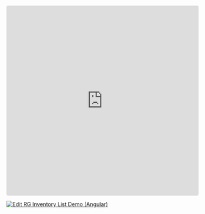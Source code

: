 <ClientOnly>
<iframe src="https://codesandbox.io/embed/pys3hf?view=preview"
     style="width:100%; height: 500px; border:0; border-radius: 4px; overflow:hidden;"
     title="RG Inventory List Demo (Angular)"
     allow="accelerometer; ambient-light-sensor; camera; encrypted-media; geolocation; gyroscope; hid; microphone; midi; payment; usb; vr; xr-spatial-tracking"
     sandbox="allow-forms allow-modals allow-popups allow-presentation allow-same-origin allow-scripts"
   ></iframe>
</ClientOnly>

[![Edit RG Inventory List Demo (Angular)](https://codesandbox.io/static/img/play-codesandbox.svg)](https://codesandbox.io/p/sandbox/rg-inventory-list-demo-angular-pys3hf)



